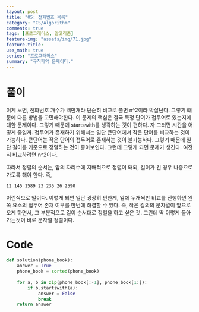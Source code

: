 ```yaml
---
layout: post
title: "05: 전화번호 목록"
category: "CS/Algorithm"
comments: true
tags: [프로그래머스, 알고리즘]
feature-img: "assets/img/71.jpg"
feature-title:
use_math: true
series: "프로그래머스"
summary: "규칙파악 문제이다."
---
```



# 풀이

이게 보면, 전화번호 개수가 백만개라 단순히 비교로 풀면 n^2이라 박살난다. 그렇기 떄문에 다른 방법을 고민해야한다. 이 문제의 핵심은 결국 특정 단어가 접두어로 있는지에 대한 문제이다. 그렇기 때문에 startswith를 생각하는 것이 편하다. 자 그러면 시간을 어떻게 줄일까. 접두어가 존재하기 위해서는 일단 큰단어에서 작은 단어를 비교하는 것이 가능하다. 큰단어는 작은 단어의 접두어로 존재하는 것이 불가능하다. 그렇기 때문에 일단 길이를 기준으로 정렬하는 것이 좋아보인다. 그런데 그렇게 되면 문제가 생긴다. 여전히 비교하려면 n^2이다. 

따라서 정렬의 순서는, 앞의 자리수에 지배적으로 정렬이 돼되, 길이가 긴 경우 나중으로 가도록 해야 한다. 즉,

```
12 145 1589 23 235 26 2590
```

이런식으로 말이다. 이렇게 되면 일단 굉장히 편한게, 앞에 두개씩만 비교를 진행하면 왼쪽 요소의 접두어 존재 여부를 한번에 해결할 수 있다. 즉, 작은 길의의 문자열이 앞으로 오게 하면서, 그 부분적으로 길이 순서대로 정렬을 하고 싶은 것. 그런데 딱 이렇게 돌아가는것이 바로 문자열 정렬이다.

# Code

```python
def solution(phone_book):
    answer = True
    phone_book = sorted(phone_book)
    
    for a, b in zip(phone_book[:-1], phone_book[1:]):
        if b.startswith(a):
            answer = False
            break
    return answer
```

